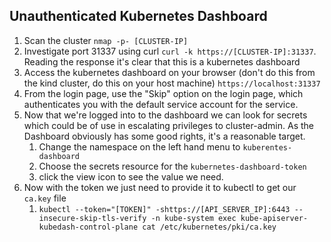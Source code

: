 ## Unauthenticated Kubernetes Dashboard

1. Scan the cluster `nmap -p- [CLUSTER-IP]`
2. Investigate port 31337 using curl `curl -k https://[CLUSTER-IP]:31337`. Reading the response it's clear that this is a kubernetes dashboard
3. Access the kubernetes dashboard on your browser (don't do this from the kind cluster, do this on your host machine) `https://localhost:31337` 
4. From the login page, use the "Skip" option on the login page, which authenticates you with the default service account for the service.
5. Now that we're logged into to the dashboard we can look for secrets which could be of use in escalating privileges to cluster-admin. As the Dashboard obviously has some good rights, it's a reasonable target.
   1. Change the namespace on the left hand menu to `kuberentes-dashboard`
   2. Choose the secrets resource for the `kubernetes-dashboard-token`
   3. click the view icon to see the value we need.
6. Now with the token we just need to provide it to kubectl to get our `ca.key` file
   1. `kubectl --token="[TOKEN]" -shttps://[API_SERVER_IP]:6443 --insecure-skip-tls-verify -n kube-system exec kube-apiserver-kubedash-control-plane cat /etc/kubernetes/pki/ca.key`
